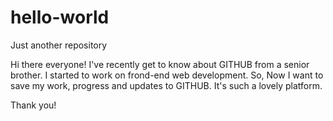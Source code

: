 # hello-world
Just another repository

Hi there everyone!
I've recently get to know about GITHUB from a senior brother. I started to work on frond-end web development. So, Now I want to save my work, progress and updates to GITHUB. It's such a lovely platform.

Thank you!
